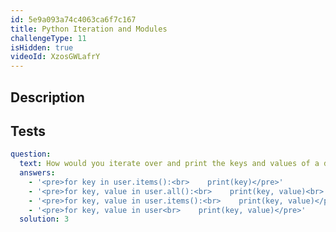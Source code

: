 ```yaml
---
id: 5e9a093a74c4063ca6f7c167
title: Python Iteration and Modules
challengeType: 11
isHidden: true
videoId: XzosGWLafrY
---
```


## Description
<section id='description'>
</section>

## Tests
<section id='tests'>

```yml
question:
  text: How would you iterate over and print the keys and values of a dictionary named "user"?
  answers:
    - '<pre>for key in user.items():<br>    print(key)</pre>'
    - '<pre>for key, value in user.all():<br>    print(key, value)<br>    print(value)'
    - '<pre>for key, value in user.items():<br>    print(key, value)</pre>'
    - '<pre>for key, value in user<br>    print(key, value)</pre>'
  solution: 3
```

</section>

